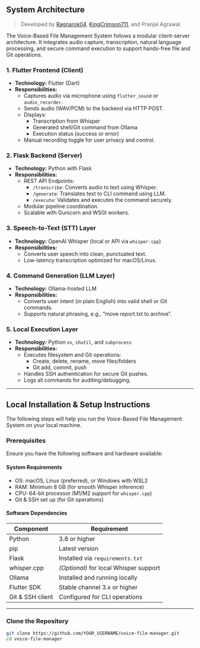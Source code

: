 ##  System Architecture

> Developed by [Ragnarok04](https://github.com/Ragnarok04), [KingCrimson711](https://github.com/KingCrimson711), and Pranjal Agrawal.

The Voice-Based File Management System follows a modular client-server architecture. It integrates audio capture, transcription, natural language processing, and secure command execution to support hands-free file and Git operations.

### 1. Flutter Frontend (Client)

- **Technology:** Flutter (Dart)  
- **Responsibilities:**
  - Captures audio via microphone using `flutter_sound` or `audio_recorder`.
  - Sends audio (WAV/PCM) to the backend via HTTP POST.
  - Displays:
    - Transcription from Whisper
    - Generated shell/Git command from Ollama
    - Execution status (success or error)
  - Manual recording toggle for user privacy and control.

### 2. Flask Backend (Server)

- **Technology:** Python with Flask  
- **Responsibilities:**
  - REST API Endpoints:
    - `/transcribe`: Converts audio to text using Whisper.
    - `/generate`: Translates text to CLI command using LLM.
    - `/execute`: Validates and executes the command securely.
  - Modular pipeline coordination.
  - Scalable with Gunicorn and WSGI workers.

### 3. Speech-to-Text (STT) Layer

- **Technology:** OpenAI Whisper (local or API via `whisper.cpp`)  
- **Responsibilities:**
  - Converts user speech into clean, punctuated text.
  - Low-latency transcription optimized for macOS/Linux.

### 4. Command Generation (LLM Layer)

- **Technology:** Ollama-hosted LLM  
- **Responsibilities:**
  - Converts user intent (in plain English) into valid shell or Git commands.
  - Supports natural phrasing, e.g., “move report.txt to archive”.

### 5. Local Execution Layer

- **Technology:** Python `os`, `shutil`, and `subprocess`  
- **Responsibilities:**
  - Executes filesystem and Git operations:
    - Create, delete, rename, move files/folders  
    - Git add, commit, push
  - Handles SSH authentication for secure Git pushes.
  - Logs all commands for auditing/debugging.

---

## Local Installation & Setup Instructions

The following steps will help you run the Voice-Based File Management System on your local machine.

###  Prerequisites

Ensure you have the following software and hardware available:

#### System Requirements
- OS: macOS, Linux (preferred), or Windows with WSL2  
- RAM: Minimum 8 GB (for smooth Whisper inference)  
- CPU: 64-bit processor (M1/M2 support for `whisper.cpp`)  
- Git & SSH set up (for Git operations)  

#### Software Dependencies

| Component       | Requirement                          |
|-----------------|--------------------------------------|
| Python          | 3.8 or higher                        |
| pip             | Latest version                       |
| Flask           | Installed via `requirements.txt`     |
| whisper.cpp     | _(Optional)_ for local Whisper support |
| Ollama          | Installed and running locally        |
| Flutter SDK     | Stable channel 3.x or higher         |
| Git & SSH client| Configured for CLI operations        |

---

### Clone the Repository

```bash
git clone https://github.com/YOUR_USERNAME/voice-file-manager.git
cd voice-file-manager
